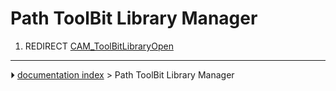 # Path ToolBit Library Manager
1.  REDIRECT [CAM_ToolBitLibraryOpen](CAM_ToolBitLibraryOpen.md)



---
⏵ [documentation index](../README.md) > Path ToolBit Library Manager
